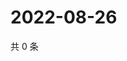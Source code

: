 # 2022-08-26

共 0 条

<!-- BEGIN WEIBO -->
<!-- 最后更新时间 Fri Aug 26 2022 04:17:28 GMT+0800 (China Standard Time) -->

<!-- END WEIBO -->
